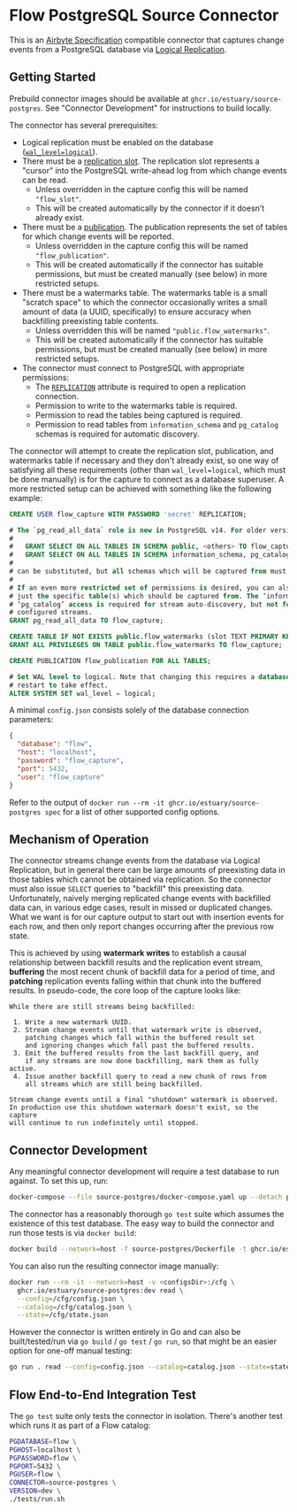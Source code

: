 Flow PostgreSQL Source Connector
================================

This is an [Airbyte Specification](https://docs.airbyte.io/understanding-airbyte/airbyte-specification)
compatible connector that captures change events from a PostgreSQL database via
[Logical Replication](https://www.postgresql.org/docs/current/logical-replication.html).

## Getting Started

Prebuild connector images should be available at `ghcr.io/estuary/source-postgres`. See
"Connector Development" for instructions to build locally.

The connector has several prerequisites:
* Logical replication must be enabled on the database ([`wal_level=logical`](https://www.postgresql.org/docs/current/runtime-config-wal.html)).
* There must be a [replication slot](https://www.postgresql.org/docs/current/warm-standby.html#STREAMING-REPLICATION-SLOTS). The replication slot represents a "cursor" into
  the PostgreSQL write-ahead log from which change events can be read.
  - Unless overridden in the capture config this will be named `"flow_slot"`.
  - This will be created automatically by the connector if it doesn’t already exist.
* There must be a [publication](https://www.postgresql.org/docs/current/sql-createpublication.html). The publication represents the set of tables for which
  change events will be reported.
  - Unless overridden in the capture config this will be named `"flow_publication"`.
  - This will be created automatically if the connector has suitable permissions,
    but must be created manually (see below) in more restricted setups.
* There must be a watermarks table. The watermarks table is a small "scratch space"
  to which the connector occasionally writes a small amount of data (a UUID,
  specifically) to ensure accuracy when backfilling preexisting table contents.
  - Unless overridden this will be named `"public.flow_watermarks"`.
  - This will be created automatically if the connector has suitable permissions,
    but must be created manually (see below) in more restricted setups.
* The connector must connect to PostgreSQL with appropriate permissions:
  - The [`REPLICATION`](https://www.postgresql.org/docs/current/sql-createrole.html) attribute is required to open a replication connection.
  - Permission to write to the watermarks table is required.
  - Permission to read the tables being captured is required.
  - Permission to read tables from `information_schema` and `pg_catalog` schemas is required for automatic discovery.

The connector will attempt to create the replication slot, publication,
and watermarks table if necessary and they don't already exist, so one
way of satisfying all these requirements (other than `wal_level=logical`,
which must be done manually) is for the capture to connect as a database
superuser. A more restricted setup can be achieved with something like
the following example:

```sql
CREATE USER flow_capture WITH PASSWORD 'secret' REPLICATION;

# The `pg_read_all_data` role is new in PostgreSQL v14. For older versions:
#
#   GRANT SELECT ON ALL TABLES IN SCHEMA public, <others> TO flow_capture;
#   GRANT SELECT ON ALL TABLES IN SCHEMA information_schema, pg_catalog TO flow_capture;
#
# can be substituted, but all schemas which will be captured from must be listed.
#
# If an even more restricted set of permissions is desired, you can also grant SELECT on
# just the specific table(s) which should be captured from. The ‘information_schema’ and
# ‘pg_catalog’ access is required for stream auto-discovery, but not for capturing already
# configured streams.
GRANT pg_read_all_data TO flow_capture;

CREATE TABLE IF NOT EXISTS public.flow_watermarks (slot TEXT PRIMARY KEY, watermark TEXT);
GRANT ALL PRIVILEGES ON TABLE public.flow_watermarks TO flow_capture;

CREATE PUBLICATION flow_publication FOR ALL TABLES;

# Set WAL level to logical. Note that changing this requires a database
# restart to take effect.
ALTER SYSTEM SET wal_level = logical;
```

A minimal `config.json` consists solely of the database connection parameters:

```json
{
  "database": "flow",
  "host": "localhost",
  "password": "flow_capture",
  "port": 5432,
  "user": "flow_capture"
}
```

Refer to the output of `docker run --rm -it ghcr.io/estuary/source-postgres spec` for
a list of other supported config options.

## Mechanism of Operation

The connector streams change events from the database via Logical Replication, but
in general there can be large amounts of preexisting data in those tables which
cannot be obtained via replication. So the connector must also issue `SELECT`
queries to "backfill" this preexisting data. Unfortunately, naively merging
replicated change events with backfilled data can, in various edge cases,
result in missed or duplicated changes. What we want is for our capture output
to start out with insertion events for each row, and then only report changes
occurring after the previous row state.

This is achieved by using **watermark writes** to establish a causal relationship
between backfill results and the replication event stream, **buffering** the most
recent chunk of backfill data for a period of time, and **patching** replication
events falling within that chunk into the buffered results. In pseudo-code, the
core loop of the capture looks like:

```
While there are still streams being backfilled:

 1. Write a new watermark UUID.
 2. Stream change events until that watermark write is observed,
    patching changes which fall within the buffered result set
    and ignoring changes which fall past the buffered results.
 3. Emit the buffered results from the last backfill query, and
    if any streams are now done backfilling, mark them as fully active.
 4. Issue another backfill query to read a new chunk of rows from
    all streams which are still being backfilled.

Stream change events until a final "shutdown" watermark is observed.
In production use this shutdown watermark doesn't exist, so the capture
will continue to run indefinitely until stopped.
```

## Connector Development

Any meaningful connector development will require a test database to run
against. To set this up, run:

```bash
docker-compose --file source-postgres/docker-compose.yaml up --detach postgres
```

The connector has a reasonably thorough `go test` suite which assumes the existence of
this test database. The easy way to build the connector and run those tests is via
`docker build`:

```bash
docker build --network=host -f source-postgres/Dockerfile -t ghcr.io/estuary/source-postgres:dev .
```

You can also run the resulting connector image manually:

```bash
docker run --rm -it --network=host -v <configsDir>:/cfg \
  ghcr.io/estuary/source-postgres:dev read \
  --config=/cfg/config.json \
  --catalog=/cfg/catalog.json \
  --state=/cfg/state.json
```

However the connector is written entirely in Go and can also be built/tested/run via
`go build` / `go test` / `go run`, so that might be an easier option for one-off
manual testing:

```bash
go run . read --config=config.json --catalog=catalog.json --state=state.json
```

## Flow End-to-End Integration Test

The `go test` suite only tests the connector in isolation. There's another test
which runs it as part of a Flow catalog:

```bash
PGDATABASE=flow \
PGHOST=localhost \
PGPASSWORD=flow \
PGPORT=5432 \
PGUSER=flow \
CONNECTOR=source-postgres \
VERSION=dev \
./tests/run.sh
```